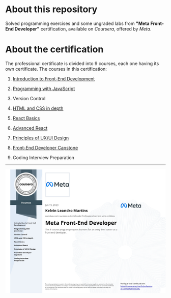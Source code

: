 # About this repository
Solved programming exercises and some ungraded labs from **"Meta Front-End Developer"** certification, available on *Coursera*, offered by *Meta*. 

# About the certification
The professional certificate is divided into 9 courses, each one having its own certificate. The courses in this certification:

1. [Introduction to Front-End Development](https://github.com/kelvinleandro/coursera-meta-front-end/tree/main/course%2001%20-%20introduction%20to%20front-end%20development)

2. [Programming with JavaScript](https://github.com/kelvinleandro/coursera-meta-front-end/tree/main/course%2002%20-%20programming%20with%20javascript)

3. Version Control

4. [HTML and CSS in depth](https://github.com/kelvinleandro/coursera-meta-front-end/tree/main/course%2004%20-%20html%20and%20css%20in%20depth)

5. [React Basics](https://github.com/kelvinleandro/coursera-meta-front-end/tree/main/course%2005%20-%20react%20basics)

6. [Advanced React](https://github.com/kelvinleandro/coursera-meta-front-end/tree/main/course%2006%20-%20advanced%20react)

7. [Principles of UX/UI Design](https://github.com/kelvinleandro/coursera-meta-front-end/tree/main/course%2007%20-%20principles%20of%20UX%20UI%20Design)

8. [Front-End Developer Capstone](https://github.com/kelvinleandro/coursera-meta-front-end/tree/main/course%2008%20-%20front-end%20developer%20capstone/capstone-project)

9. Coding Interview Preparation

---

[![professional certificate](certificate.jpg)](https://www.coursera.org/account/accomplishments/professional-cert/DVAL6TU5C6KL)
